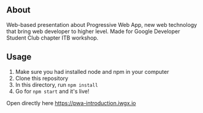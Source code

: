 ## About

Web-based presentation about Progressive Web App, new web technology that bring web developer to higher level. Made for Google Developer Student Club chapter ITB workshop.

## Usage

1. Make sure you had installed node and npm in your computer
2. Clone this repository
3. In this directory, run `npm install`
4. Go for `npm start` and it's live!

Open directly here https://pwa-introduction.iwgx.io
